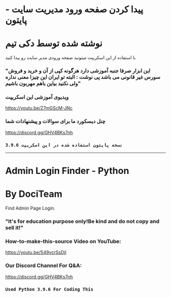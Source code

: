 # پیدا کردن صفحه ورود مدیریت سایت - پایتون

# نوشته شده توسط دکی تیم

با استفاده از این اسکریپت میتونید صفحه ورودی مدیر سایت رو پیدا کنید

### "این ابزار صرفا جنبه آموزشی دارد هرگونه کپی از آن و خرید و فروش سورس غیر قانونی می باشد پی نوشت : البته تو ایران این چیزا معنی نداره ولی نکنید بیاین باهم مهربون باشیم"

### ویدیوی آموزشی این اسکریپت

https://youtu.be/Z7mGScM-JNc

### چنل دیسکورد ما برای سوالات و پیشنهادات شما

https://discord.gg/GHV4BKs7nh


### `نسخه پایتون استفاده شده در این اسکریپت 3.9.6`


---------------------------------------------------------------------------------------

# Admin Login Finder - Python

# By DociTeam

Find Admin Page Login.

### "It's for education purpose only!Be kind and do not copy and sell it!"

### How-to-make-this-source Video on YouTube:

https://youtu.be/S49vcrSsDjI

### Our Discord Channel For Q&A:

https://discord.gg/GHV4BKs7nh


### `Used Python 3.9.6 For Coding This`


